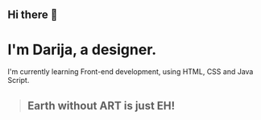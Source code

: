 ## Hi there 👋


<h1>I'm Darija, a designer. </h1>
<p>I'm currently learning Front-end development, using HTML, CSS and Java Script.</p>

<blockquote><h2>Earth without <strong>ART</strong> is just EH!</h2></blockquote>


